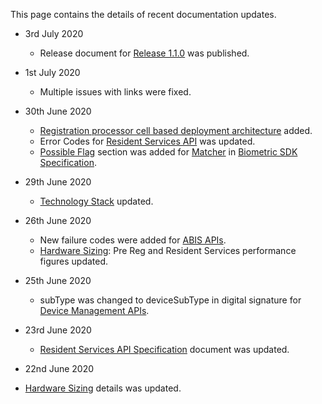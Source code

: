 This page contains the details of recent documentation updates.

* 3rd July 2020
  * Release document for [Release 1.1.0](Release-Notes-1.1.0.md) was published.

* 1st July 2020
  * Multiple issues with links were fixed.

* 30th June 2020
  * [Registration processor cell based deployment architecture](Cell-Based-Deployment-Architecture.md) added.
  * Error Codes for [Resident Services API](Resident-Service-APIs.md) was updated.
  * [Possible Flag](Biometric-SDK-API-Specification.md#possible-flags) section was added for [Matcher](Biometric-SDK-API-Specification.md#matcher) in [Biometric SDK Specification](Biometric-SDK-API-Specification.md).

* 29th June 2020
  * [Technology Stack](Technology-Stack.md) updated.

* 26th June 2020
  *  New failure codes were added for [ABIS APIs](ABIS-APIs.md).
  * [Hardware Sizing](Hardware-Sizing.md): Pre Reg and Resident Services performance figures updated.

* 25th June 2020
  * subType was changed to deviceSubType in digital signature for [Device Management APIs](Device-Management-APIs.md).
   
* 23rd June 2020
  *  [Resident Services API Specification](Resident-Service-APIs.md) document was updated.

*  22nd June 2020
  * [Hardware Sizing](Hardware-Sizing.md) details was updated.
